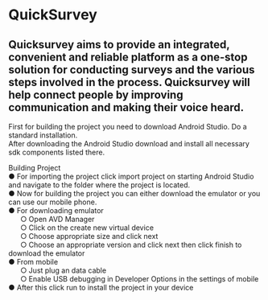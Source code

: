 # QuickSurvey
## Quicksurvey aims to provide an integrated, convenient and reliable platform as a one-stop solution for conducting surveys and the various steps involved in the process. Quicksurvey will help connect people by improving communication and making their voice heard. 

First for building the project you need to download Android Studio. Do a standard installation. <br/>After downloading the Android Studio download and install all necessary sdk components listed there.

Building Project<br/>
● For importing the project click import project on starting Android Studio and navigate to the folder where the project is located.<br/>
● Now for building the project you can either download the emulator or you can use our mobile phone.<br/>
● For downloading emulator<br/>
&nbsp;&nbsp;&nbsp;&nbsp;&nbsp;&nbsp;○ Open AVD Manager<br/>
&nbsp;&nbsp;&nbsp;&nbsp;&nbsp;&nbsp;○ Click on the create new virtual device<br/>
&nbsp;&nbsp;&nbsp;&nbsp;&nbsp;&nbsp;○ Choose appropriate size and click next<br/>
&nbsp;&nbsp;&nbsp;&nbsp;&nbsp;&nbsp;○ Choose an appropriate version and click next then click finish to download the emulator<br/>
● From mobile<br/>
&nbsp;&nbsp;&nbsp;&nbsp;&nbsp;&nbsp;○ Just plug an data cable<br/>
&nbsp;&nbsp;&nbsp;&nbsp;&nbsp;&nbsp;○ Enable USB debugging in Developer Options in the settings of mobile<br/>
● After this click run to install the project in your device<br/>
